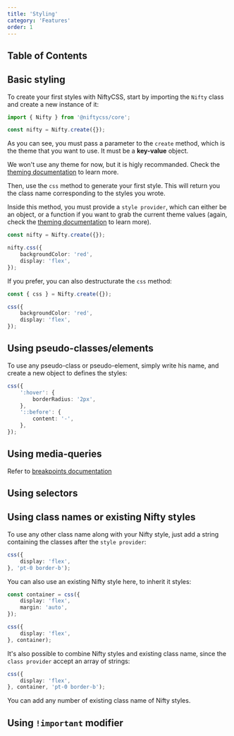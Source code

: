 ```yaml
---
title: 'Styling'
category: 'Features'
order: 1
---
```


## Table of Contents

## Basic styling
To create your first styles with NiftyCSS, start by importing the `Nifty` class and create a new instance of it:

```typescript
import { Nifty } from '@niftycss/core';

const nifty = Nifty.create({});
```

As you can see, you must pass a parameter to the `create` method, which is the theme that you want to use. It must be a **key-value** object.

We won't use any theme for now, but it is higly recommanded. Check the [theming documentation](/docs/theming) to learn more.

Then, use the `css` method to generate your first style. This will return you the class name corresponding to the styles you wrote.

Inside this method, you must provide a `style provider`, which can either be an object, or a function if you want to grab the current theme values (again, check the [theming documentation](/docs/theming) to learn more).

```typescript
const nifty = Nifty.create({});

nifty.css({
    backgroundColor: 'red',
    display: 'flex',
});
```

If you prefer, you can also destructurate the `css` method:

```typescript
const { css } = Nifty.create({});

css({
    backgroundColor: 'red',
    display: 'flex',
});
```

## Using pseudo-classes/elements
To use any pseudo-class or pseudo-element, simply write his name, and create a new object to defines the styles:
```typescript
css({
    ':hover': {
        borderRadius: '2px',  
    },
    '::before': {
        content: '-',
    },
});
```

## Using media-queries
Refer to [breakpoints documentation](/docs/breakpoints)

## Using selectors

## Using class names or existing Nifty styles
To use any other class name along with your Nifty style, just add a string containing the classes after the `style provider`:

```typescript
css({
    display: 'flex',
}, 'pt-0 border-b');
```

You can also use an existing Nifty style here, to inherit it styles:
```typescript
const container = css({
    display: 'flex',
    margin: 'auto',
});

css({
    display: 'flex',
}, container);
```

It's also possible to combine Nifty styles and existing class name, since the `class provider` accept an array of strings:

```typescript
css({
    display: 'flex',
}, container, 'pt-0 border-b');
```

You can add any number of existing class name of Nifty styles.

## Using `!important` modifier
